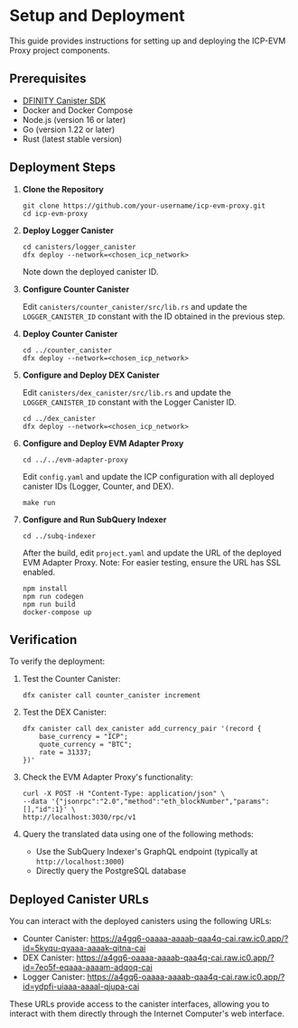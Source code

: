 # Setup and Deployment

This guide provides instructions for setting up and deploying the ICP-EVM Proxy project components.

## Prerequisites

- [DFINITY Canister SDK](https://sdk.dfinity.org/)
- Docker and Docker Compose
- Node.js (version 16 or later)
- Go (version 1.22 or later)
- Rust (latest stable version)

## Deployment Steps

1. **Clone the Repository**

   ```shell
   git clone https://github.com/your-username/icp-evm-proxy.git
   cd icp-evm-proxy
   ```

2. **Deploy Logger Canister**

   ```shell
   cd canisters/logger_canister
   dfx deploy --network=<chosen_icp_network>
   ```

   Note down the deployed canister ID.

3. **Configure Counter Canister**

   Edit `canisters/counter_canister/src/lib.rs` and update the `LOGGER_CANISTER_ID` constant with the ID obtained in the previous step.

4. **Deploy Counter Canister**

   ```shell
   cd ../counter_canister
   dfx deploy --network=<chosen_icp_network>
   ```

5. **Configure and Deploy DEX Canister**

   Edit `canisters/dex_canister/src/lib.rs` and update the `LOGGER_CANISTER_ID` constant with the Logger Canister ID.

   ```shell
   cd ../dex_canister
   dfx deploy --network=<chosen_icp_network>
   ```

6. **Configure and Deploy EVM Adapter Proxy**

   ```shell
   cd ../../evm-adapter-proxy
   ```

   Edit `config.yaml` and update the ICP configuration with all deployed canister IDs (Logger, Counter, and DEX).

   ```shell
   make run
   ```

7. **Configure and Run SubQuery Indexer**

   ```shell
   cd ../subq-indexer
   ```

   After the build, edit `project.yaml` and update the URL of the deployed EVM Adapter Proxy. Note: For easier testing, ensure the URL has SSL enabled.

   ```shell
   npm install
   npm run codegen
   npm run build
   docker-compose up
   ```

## Verification

To verify the deployment:

1. Test the Counter Canister:

   ```shell
   dfx canister call counter_canister increment
   ```

2. Test the DEX Canister:

   ```shell
   dfx canister call dex_canister add_currency_pair '(record {
       base_currency = "ICP";
       quote_currency = "BTC";
       rate = 31337;
   })'
   ```

3. Check the EVM Adapter Proxy's functionality:

   ```shell
   curl -X POST -H "Content-Type: application/json" \
   --data '{"jsonrpc":"2.0","method":"eth_blockNumber","params":[],"id":1}' \
   http://localhost:3030/rpc/v1
   ```

4. Query the translated data using one of the following methods:
   - Use the SubQuery Indexer's GraphQL endpoint (typically at `http://localhost:3000`)
   - Directly query the PostgreSQL database

## Deployed Canister URLs

You can interact with the deployed canisters using the following URLs:

- Counter Canister: <https://a4gq6-oaaaa-aaaab-qaa4q-cai.raw.ic0.app/?id=5kyqu-qyaaa-aaaak-qitna-cai>
- DEX Canister: <https://a4gq6-oaaaa-aaaab-qaa4q-cai.raw.ic0.app/?id=7eo5f-eqaaa-aaaam-adqoq-cai>
- Logger Canister: <https://a4gq6-oaaaa-aaaab-qaa4q-cai.raw.ic0.app/?id=ydpfi-uiaaa-aaaal-qjupa-cai>

These URLs provide access to the canister interfaces, allowing you to interact with them directly through the Internet Computer's web interface.
